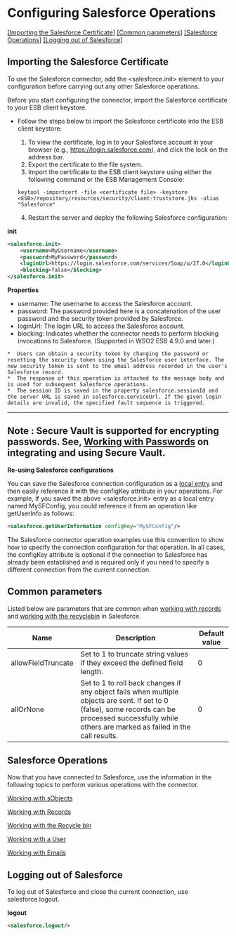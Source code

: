 # Configuring Salesforce Operations

[[Importing the Salesforce Certificate]](#importing-the-salesforce-certificate)  [[Common parameters]](#common-parameters) [[Salesforce Operations]](#salesforce-perations) [[Logging out of Salesforce]](#logging-out-of-salesforce)

## Importing the Salesforce Certificate

To use the Salesforce connector, add the <salesforce.init>  element to your configuration before carrying out any other Salesforce operations.

Before you start configuring the connector, import the Salesforce certificate to your ESB client keystore.

* Follow the steps below to import the Salesforce certificate into the ESB client keystore:

    1. To view the certificate, log in to your Salesforce account in your browser (e.g., https://login.salesforce.com), and click the lock on the address bar.
    2. Export the certificate to the file system.
    3. Import the certificate to the ESB client keystore using either the following command or the ESB Management Console:
    ```
    keytool -importcert -file <certificate file> -keystore <ESB>/repository/resources/security/client-truststore.jks -alias "Salesforce"
    ```
    4. Restart the server and deploy the following Salesforce configuration:

**init**
```xml
<salesforce.init>
    <username>MyUsername</username>
    <password>MyPassword</password>
    <loginUrl>https://login.salesforce.com/services/Soap/u/27.0</loginUrl>
    <blocking>false</blocking>
</salesforce.init>
```
**Properties** 
* username:  The username to access the Salesforce account.
* password:  The password provided here is a concatenation of the user password and the security token provided by Salesforce.
* loginUrl:  The login URL to access the Salesforce account.
* blocking:  Indicates whether the connector needs to perform blocking invocations to Salesforce. (Supported in WSO2 ESB 4.9.0 and later.) 

```text
*  Users can obtain a security token by changing the password or resetting the security token using the Salesforce user interface. The new security token is sent to the email address recorded in the user's Salesforce record.
*  The response of this operation is attached to the message body and is used for subsequent Salesforce operations.
*  The session ID is saved in the property salesforce.sessionId and the server URL is saved in salesforce.serviceUrl. If the given login details are invalid, the specified fault sequence is triggered.
```
---
**Note :**
Secure Vault is supported for encrypting passwords. See, [Working with Passwords](https://docs.wso2.com/display/ADMIN44x/Encrypting+Passwords+with+Cipher+Tool) on integrating and using Secure Vault.
---
**Re-using Salesforce configurations**

You can save the Salesforce connection configuration as a [local entry](https://docs.wso2.com/display/EI620/Working+with+Local+Registry+Entries) and then easily reference it with the configKey attribute in your operations. For example, if you saved the above <salesforce.init> entry as a local entry named MySFConfig, you could reference it from an operation like getUserInfo as follows:

```xml
<salesforce.getUserInformation configKey="MySFConfig"/>
```
The Salesforce connector operation examples use this convention to show how to specify the connection configuration for that operation. In all cases, the configKey attribute is optional if the connection to Salesforce has already been established and is required only if you need to specify a different connection from the current connection.

## Common parameters

Listed below are parameters that are common when [working with records](records.md) and [working with the recyclebin](recyclebin.md) in Salesforce.


| Name | Description | Default value |
| ------------- | ------------- | ------------- |
| allowFieldTruncate | Set to 1 to truncate string values if they exceed the defined field length. | 0 |
| allOrNone | Set to 1 to roll back changes if any object fails when multiple objects are sent. If set to 0 (false), some records can be processed successfully while others are marked as failed in the call results. | 0 |

## Salesforce Operations

Now that you have connected to Salesforce, use the information in the following topics to perform various operations with the connector.

[Working with sObjects](sobjects.md)

[Working with Records](records.md)

[Working with the Recycle bin](recyclebin.md)

[Working with a User](user.md)

[Working with Emails](emails.md)

## Logging out of Salesforce
To log out of Salesforce and close the current connection, use salesforce.logout.

**logout**
```xml
<salesforce.logout/>
```